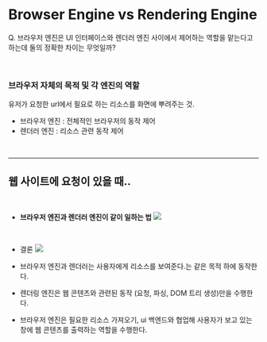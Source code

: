 # Browser Engine vs Rendering Engine
Q. 브라우저 엔진은 UI 인터페이스와 렌더러 엔진 사이에서 제어하는 역할을 맡는다고 하는데 둘의 정확한 차이는 무엇일까?

<BR/>

### 브라우저 자체의 목적 및 각 엔진의 역할
유저가 요청한 url에서 필요로 하는 리소스를 화면에 뿌려주는 것.

- 브라우저 엔진 : 전체적인 브라우저의 동작 제어
- 렌더러 엔진 : 리소스 관련 동작 제어

<BR/>

---
## 웹 사이트에 요청이 있을 때..
<BR/>

- **브라우저 엔진과 렌더러 엔진이 같이 일하는 법**
![](https://images.velog.io/images/sohyeon00/post/1b8f2618-dfcc-46b8-9234-70a013f16fd2/image.png)

<BR/>

- 결론
![](https://images.velog.io/images/sohyeon00/post/6bd21584-6094-4196-8a84-cf289e80c32b/image.png)

- 브라우저 엔진과 렌더러는 사용자에게 리소스를 보여준다.는 같은 목적 하에 동작한다.
- 렌더링 엔진은 웹 콘텐츠와 관련된 동작 (요청, 파싱, DOM 트리 생성)만을 수행한다.
- 브라우저 엔진은 필요한 리소스 가져오기, ui 백엔드와 협업해 사용자가 보고 있는 창에 웹 콘텐츠를 출력하는 역할을 수행한다.